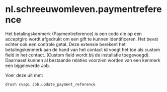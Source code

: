 # nl.schreeuwomleven.paymentreference

Het betalingskenmerk (Paymentreference) is een code die op een acceptgiro wordt afgedrukt om een gift te kunnen identificeren.
Het bevat echter ook een controle getal. Deze extensie berekent het betalingskenmerk aan de hand van het contact id 
voegt het toe als custom field in het contact. (Custom field wordt bij de installatie toegevoegd).
Daarnaast kunnen al bestaande relaties voorzien worden van een kenmerk een bijgeleverde Job.

Voer deze uit met:

```
drush cvapi Job.update_payment_reference
```

